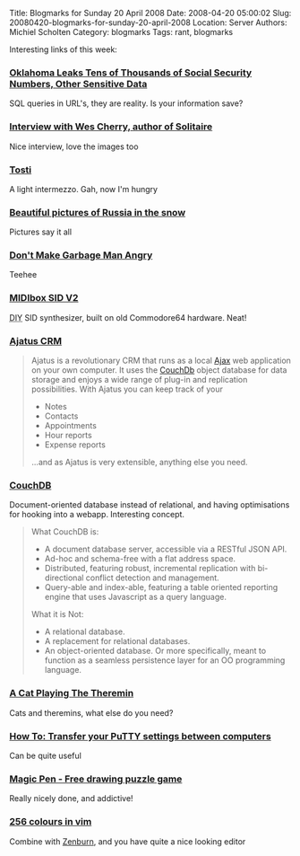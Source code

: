 Title: Blogmarks for Sunday 20 April 2008
Date: 2008-04-20 05:00:02
Slug: 20080420-blogmarks-for-sunday-20-april-2008
Location: Server
Authors: Michiel Scholten
Category: blogmarks
Tags: rant, blogmarks

<p>Interesting links of this week:</p>
<h3><a href="http://thedailywtf.com/Articles/Oklahoma-Leaks-Tens-of-Thousands-of-Social-Security-Numbers,-Other-Sensitive-Data.aspx">Oklahoma Leaks Tens of Thousands of Social Security Numbers, Other Sensitive Data</a></h3>
<p>SQL queries in URL's, they are reality. Is your information save?</p>
<h3><a href="http://b3ta.com/interview/solitaire/">Interview with Wes Cherry, author of Solitaire</a></h3>
<p>Nice interview, love the images too</p>
<h3><a href="http://www.gxdeveloperweb.com/Blogs/Mark-van-Cuijk/Tosti.htm">Tosti</a></h3>
<p>A light intermezzo. Gah, now I'm hungry</p>
<h3><a href="http://englishrussia.com/?p=1734">Beautiful pictures of Russia in the snow</a></h3>
<p>Pictures say it all</p>
<h3><a href="http://www.popgive.com/2008/04/dont-make-garbage-man-angry.html">Don't Make Garbage Man Angry</a></h3>
<p>Teehee</p>
<h3><a href="http://www.ucapps.de/midibox_sid.html">MIDIbox SID V2</a></h3>
<p><acronym title="Do It Yourself">DIY</acronym> SID synthesizer, built on old Commodore64 hardware. Neat!</p>
<h3><a href="http://www.ajatus.info/">Ajatus CRM</a></h3>
<blockquote><p>Ajatus is a revolutionary CRM that runs as a local <a href="http://en.wikipedia.org/wiki/Ajax_%28programming%29">Ajax</a> web application on your own computer. It uses the <a href="http://www.couchdb.org/">CouchDb</a> object database for data storage and enjoys a wide range of plug-in and replication possibilities. With Ajatus you can keep track of your
</p>
<ul><li>Notes</li>
	<li>Contacts</li>
	<li>Appointments</li>
	<li>Hour reports</li>
	<li>Expense reports</li>
</ul><p>
...and as Ajatus is very extensible, anything else you need.
</p></blockquote>
<h3><a href="http://incubator.apache.org/couchdb/docs/intro.html">CouchDB</a></h3>
<p>Document-oriented database instead of relational, and having optimisations for hooking into a webapp. Interesting concept.</p>

<blockquote>
<p>What CouchDB is:</p>

<ul>
<li>A document database server, accessible via a RESTful JSON API.</li>
<li>Ad-hoc and schema-free with a flat address space.</li>
<li>Distributed, featuring robust, incremental replication with bi-directional 
conflict detection and management.</li>
<li>Query-able and index-able, featuring a table oriented reporting engine that 
uses Javascript as a query language.</li>
</ul>

<p>What it is Not:</p>

<ul>
<li>A relational database.</li>
<li>A replacement for relational databases.</li>
<li>An object-oriented database. Or more specifically, meant to function as a 
seamless persistence layer for an OO programming language.</li>
</ul>
</blockquote>
<h3><a href="http://laughingsquid.com/a-cat-playing-the-theremin/">A Cat Playing The Theremin</a></h3>
<p>Cats and theremins, what else do you need?</p>
<h3><a href="http://www.downloadsquad.com/2007/02/01/howto-transfer-your-putty-settings-between-computers/">How To: Transfer your PuTTY settings between computers</a></h3>
<p>Can be quite useful</p>
<h3><a href="http://www.bubblebox.com/play/puzzle/975.htm">Magic Pen - Free drawing puzzle game</a></h3>
<p>Really nicely done, and addictive!</p>
<h3><a href="http://vim.wikia.com/wiki/256_colors_in_vim">256 colours in vim</a></h3>
<p>Combine with <a href="http://slinky.imukuppi.org/zenburn/">Zenburn</a>, and you have quite a nice looking editor</p>
